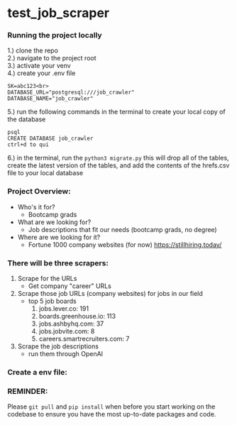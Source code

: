 # test_job_scraper

### Running the project locally
1.) clone the repo<br>
2.) navigate to the project root<br>
3.) activate your venv<br>
4.) create your .env file
```
SK=abc123<br>
DATABASE_URL="postgresql:///job_crawler"
DATABASE_NAME="job_crawler"
```
5.) run the following commands in the terminal to create your local copy of the database
```
psql
CREATE DATABASE job_crawler
ctrl+d to qui
```
6.) in the terminal, run the `python3 migrate.py` this will drop all of the tables, create the latest version of the tables, and add the contents of the hrefs.csv file to your local database


### Project Overview:
- Who's it for?
	- Bootcamp grads
- What are we looking for?
	- Job descriptions that fit our needs (bootcamp grads, no degree)
- Where are we looking for it?
	- Fortune 1000 company websites (for now) https://stillhiring.today/


### There will be three scrapers:
1. Scrape for the URLs
	- Get company "career" URLs
2. Scrape those job URLs (company websites) for jobs in our field
	-  top 5 job boards
		1. jobs.lever.co: 191
		2. boards.greenhouse.io: 113
		3. jobs.ashbyhq.com: 37
		4. jobs.jobvite.com: 8
		5. careers.smartrecruiters.com: 7
3. Scrape the job descriptions
	- run them through OpenAI


### Create a env file:



### REMINDER:

Please `git pull` and `pip install` when before you start working on the codebase to ensure you have the most up-to-date packages and code.
